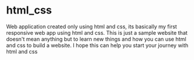 # html_css
Web application created only using html and css, its basically my first responsive web app using html and css.
This is just a sample website that doesn't mean anything but to learn new things and how you can use html and css to build a website. 
I hope this can help you start your journey with html and css

